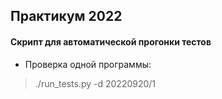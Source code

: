 ## Практикум 2022


#### Скрипт для автоматической прогонки тестов
- Проверка одной программы:
> ./run_tests.py -d 20220920/1

